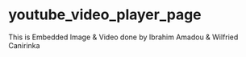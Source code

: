 # youtube_video_player_page
This is Embedded Image & Video done by Ibrahim Amadou & Wilfried Canirinka
